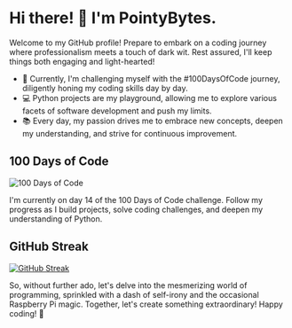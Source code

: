 # Hi there! 👋 I'm PointyBytes.

Welcome to my GitHub profile! Prepare to embark on a coding journey where professionalism meets a touch of dark wit. Rest assured, I'll keep things both engaging and light-hearted!

- 🌱 Currently, I'm challenging myself with the #100DaysOfCode journey, diligently honing my coding skills day by day.
- 💻 Python projects are my playground, allowing me to explore various facets of software development and push my limits.
- 📚 Every day, my passion drives me to embrace new concepts, deepen my understanding, and strive for continuous improvement.

## 100 Days of Code

![100 Days of Code](https://img.shields.io/badge/100%20Days%20of%20Code-Day%20"Who's%20counting?"-green)

I'm currently on day 14 of the 100 Days of Code challenge. Follow my progress as I build projects, solve coding challenges, and deepen my understanding of Python.

## GitHub Streak

[![GitHub Streak](https://streak-stats.demolab.com?user=PointyBytes&theme=great-gatsby&type=png)](https://git.io/streak-stats)


So, without further ado, let's delve into the mesmerizing world of programming, sprinkled with a dash of self-irony and the occasional Raspberry Pi magic. Together, let's create something extraordinary! Happy coding! 🚀
